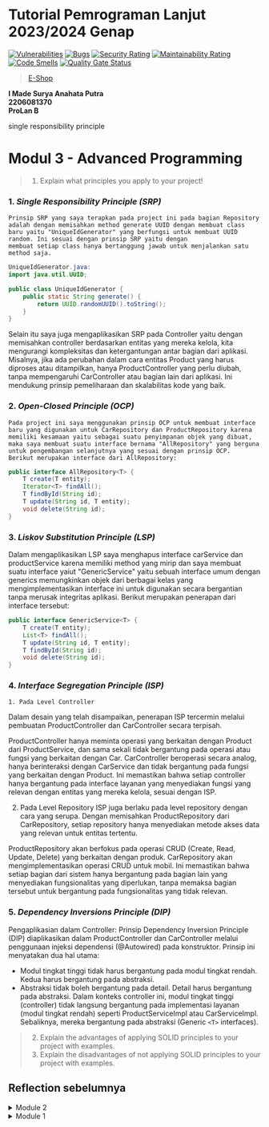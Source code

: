 # **Tutorial Pemrograman Lanjut 2023/2024 Genap**
[![Vulnerabilities](https://sonarcloud.io/api/project_badges/measure?project=suryata_tutorial-1&metric=vulnerabilities)](https://sonarcloud.io/summary/new_code?id=suryata_tutorial-1)
[![Bugs](https://sonarcloud.io/api/project_badges/measure?project=suryata_tutorial-1&metric=bugs)](https://sonarcloud.io/summary/new_code?id=suryata_tutorial-1)
[![Security Rating](https://sonarcloud.io/api/project_badges/measure?project=suryata_tutorial-1&metric=security_rating)](https://sonarcloud.io/summary/new_code?id=suryata_tutorial-1)
[![Maintainability Rating](https://sonarcloud.io/api/project_badges/measure?project=suryata_tutorial-1&metric=sqale_rating)](https://sonarcloud.io/summary/new_code?id=suryata_tutorial-1)
[![Code Smells](https://sonarcloud.io/api/project_badges/measure?project=suryata_tutorial-1&metric=code_smells)](https://sonarcloud.io/summary/new_code?id=suryata_tutorial-1)
[![Quality Gate Status](https://sonarcloud.io/api/project_badges/measure?project=suryata_tutorial-1&metric=alert_status)](https://sonarcloud.io/summary/new_code?id=suryata_tutorial-1)

>[E-Shop](https://eshop-suryata.koyeb.app/)

**I Made Surya Anahata Putra**<br/>
**2206081370**<br/>
**ProLan B**<br/>

single responsibility principle
# **Modul 3 - Advanced Programming**
> 1) Explain what principles you apply to your project!
### 1. *Single Responsibility Principle (SRP)*
    Prinsip SRP yang saya terapkan pada project ini pada bagian Repository adalah dengan memisahkan method generate UUID dengan membuat class baru yaitu "UniqueIdGenerator" yang berfungsi untuk membuat UUID random. Ini sesuai dengan prinsip SRP yaitu dengan 
    membuat setiap class hanya bertanggung jawab untuk menjalankan satu method saja.
```java
UniqueIdGenerator.java:
import java.util.UUID;

public class UniqueIdGenerator {
    public static String generate() {
        return UUID.randomUUID().toString();
    }
}
```
Selain itu saya juga mengaplikasikan SRP pada Controller yaitu dengan memisahkan controller berdasarkan entitas yang mereka kelola, kita mengurangi kompleksitas dan ketergantungan antar bagian dari aplikasi. Misalnya, jika ada perubahan dalam cara entitas Product yang harus diproses atau ditampilkan, hanya ProductController yang perlu diubah, tanpa mempengaruhi CarController atau bagian lain dari aplikasi. Ini mendukung prinsip pemeliharaan dan skalabilitas kode yang baik.

### 2. *Open-Closed Principle (OCP)*
    Pada project ini saya menggunakan prinsip OCP untuk membuat interface baru yang digunakan untuk CarRepository dan ProductRepository karena memiliki kesamaan yaitu sebagai suatu penyimpanan objek yang dibuat, maka saya membuat suatu interface bernama "AllRepository" yang berguna untuk pengembangan selanjutnya yang sesuai dengan prinsip OCP.
    Berikut merupakan interface dari AllRepository:
```java
public interface AllRepository<T> {
    T create(T entity);
    Iterator<T> findAll();
    T findById(String id);
    T update(String id, T entity);
    void delete(String id);
}
```

### 3. *Liskov Substitution Principle (LSP)*
Dalam mengaplikasikan LSP saya menghapus interface carService dan productService karena memiliki method yang mirip dan saya membuat suatu interface yaiut "GenericService" yaitu sebuah interface umum dengan generics memungkinkan objek dari berbagai kelas yang mengimplementasikan interface ini untuk digunakan secara bergantian tanpa merusak integritas aplikasi.
Berikut merupakan penerapan dari interface tersebut:
```java
public interface GenericService<T> {
    T create(T entity);
    List<T> findAll();
    T update(String id, T entity);
    T findById(String id);
    void delete(String id);
}
```
### 4. *Interface Segregation Principle (ISP)*
    1. Pada Level Controller
Dalam desain yang telah disampaikan, penerapan ISP tercermin melalui pembuatan ProductController dan CarController secara terpisah.

ProductController hanya meminta operasi yang berkaitan dengan Product dari ProductService, dan sama sekali tidak bergantung pada operasi atau fungsi yang berkaitan dengan Car.
CarController beroperasi secara analog, hanya berinteraksi dengan CarService dan tidak bergantung pada fungsi yang berkaitan dengan Product.
Ini memastikan bahwa setiap controller hanya bergantung pada interface layanan yang menyediakan fungsi yang relevan dengan entitas yang mereka kelola, sesuai dengan ISP.

2. Pada Level Repository
ISP juga berlaku pada level repository dengan cara yang serupa. Dengan memisahkan ProductRepository dari CarRepository, setiap repository hanya menyediakan metode akses data yang relevan untuk entitas tertentu.

ProductRepository akan berfokus pada operasi CRUD (Create, Read, Update, Delete) yang berkaitan dengan produk.
CarRepository akan mengimplementasikan operasi CRUD untuk mobil.
Ini memastikan bahwa setiap bagian dari sistem hanya bergantung pada bagian lain yang menyediakan fungsionalitas yang diperlukan, tanpa memaksa bagian tersebut untuk bergantung pada fungsionalitas yang tidak relevan.

### 5. *Dependency Inversions Principle (DIP)*
Pengaplikasian dalam Controller:
Prinsip Dependency Inversion Principle (DIP) diaplikasikan dalam ProductController dan CarController melalui penggunaan injeksi dependensi (@Autowired) pada konstruktor. Prinsip ini menyatakan dua hal utama:

- Modul tingkat tinggi tidak harus bergantung pada modul tingkat rendah. Kedua harus bergantung pada abstraksi.
- Abstraksi tidak boleh bergantung pada detail. Detail harus bergantung pada abstraksi.
Dalam konteks controller ini, modul tingkat tinggi (controller) tidak langsung bergantung pada implementasi layanan (modul tingkat rendah) seperti ProductServiceImpl atau CarServiceImpl. Sebaliknya, mereka bergantung pada abstraksi (Generic `<T>` interfaces). </br>
> 2) Explain the advantages of applying SOLID principles to your project with examples.
> 3) Explain the disadvantages of not applying SOLID principles to your project with examples.



## Reflection sebelumnya
<details>
<summary>Module 2</summary>


# **Modul 2 - Advanced Programming**
> List the code quality issue(s) that you fixed during the exercise and explain your strategy on fixing them
#### 1. **Table should have caption**
**Permasalahan:** table perlu mempunyai sebuah caption untuk mengidentifikasi table tersebut.<br/>
**Isu pada Proyek**:
```html
<table border="1" class="table table-striped table-responsive-md" id="productList">
        <thead>
        <tr>
            <th scope="col">Product Name</th>
            <th scope="col">Quantity</th>
            <th scope="col">Actions</th>
        </tr>
        </thead>
        <tbody>
        <tr th:each="product: ${products}">
            <td th:text="${product.productName}"></td>
            <td th:text="${product.productQuantity}"></td>
            <td>
                <a th:href="@{/product/delete/{productId}(productId=${product.productID})}" class="btn btn-danger btn-sm">Delete</a>
                <a th:href="@{/product/edit/{productId}(productId=${product.productID})}" class="btn btn-info btn-sm">Edit</a>
            </td>            
        </tr>
        </tbody>
    </table>
```
**Solusi:** Menambahkan tag `<caption>` pada tabel tersebut.
```html
<table border="1" class="table table-striped table-responsive-md" id="productList">
        <caption>Product table</caption>
        <thead>
        <tr>
            <th scope="col">Product Name</th>
            <th scope="col">Quantity</th>
            <th scope="col">Actions</th>
        </tr>
        </thead>
        <tbody>
        <tr th:each="product: ${products}">
            <td th:text="${product.productName}"></td>
            <td th:text="${product.productQuantity}"></td>
            <td>
                <a th:href="@{/product/delete/{productId}(productId=${product.productID})}" class="btn btn-danger btn-sm">Delete</a>
                <a th:href="@{/product/edit/{productId}(productId=${product.productID})}" class="btn btn-info btn-sm">Edit</a>
            </td>            
        </tr>
        </tbody>
    </table>
```

#### 2. **Remove this unused productID, productName, productQuantity private field.**
**Isu pada Proyek**:
```java
public class Product {
     private String productID;
     private String productName;
     private int productQuantity;
}
```
**Solusi:** Menghapus field private pada model tersebut
```java
public class Product {
     String productID;
     String productName;
     int productQuantity;
}
```
>Look at your CI/CD workflows (GitHub)/pipelines (GitLab). Do you think the current implementation has met the definition of Continuous Integration and Continuous Deployment?<br>

Pada workflows CI/CD yang sudah saya implementasikan pada proyek tutorial-1, saya sudah mengimplementasikan CI/CD pada proyek saya yaitu dengan menggunakan _GitHub Actions_ untuk menjalankan _workflow_ yang saya buat. <br>
Untuk workflow yang saya gunakan yaitu:
-  `ci.yml`
-  `scorecard.yml`
-  `sonarcloud.yml`
-  `pmd.yml`<br>

Workflow-workflow ini secara otomatis akan dijalankan ketika ada push atau pull request ke suatu _branch_. Ini merupakan suatu pengaplikasian dari konsep continuous integration (CI). <br>
Untuk Continuous Deployment (CD) sendiri, saya menggunakan paltform yang direkomendasikan pada modul yang diberikan yaitu dengan menggunakan platform _Koyeb_ sebagai _platform_ yang akan secara otomatis melakukan _deploy_ aplikasi ketika ada _push_ atau _pull request_ ke suatu _branch_, ini dilengkapi juga dengan _Dockerfile_ yang diberikan pada modul. 
</details>

<details>
<summary>Module 1</summary>


# **Modul 1 - Advanced Programming**
## **Prinsip Clean Code yang Diterapkan**

**1. Nama yang Berarti (Meaningful Names)**<br/>
Variabel, metode, dan kelas diberi nama dengan cara yang jelas mencerminkan tujuan mereka, meningkatkan kemudahan bacaan dan kemudahan perawatan. Hal ini seperti productID, productName, dan productQuantity yang menunjukan nama variabel itu mencerminkan tujuan mereka.

**2. Menjaga Fungsi tetap Kecil**<br/>
Metode(method) dijaga agar tetap kecil dan fokus. Setiap metode mencapai satu tugas, yang membuat kode lebih mudah diuji dan lebih mudah dipahami. Hal ini ditunjukkan pada fungsi create, edit, dan delete yang hanya melakukan satu tujuan saja.

**3. DRY (Don't Repeat Yourself)**<br/>
Saya meminimalkan duplikasi dengan mengabstraksi fungsionalitas umum menjadi metode dan kelas yang dapat digunakan kembali, memastikan bahwa setiap bagian method memiliki representasi tunggal dan tidak ambigu dalam sistem.

## **Area untuk Peningkatan**
Setelah meninjau kode sumber, area berikut ini telah diidentifikasi untuk perbaikan:
<br/><br/>
**1. Validasi Input**<br/>
Saat ini, validasi input untuk quantity pada saat create dan edit product belum ada, sehingga masih menimbulkan error jika kita memasukkan tipe selain int.

**2. Penambahan UUID**<br/>
Pada awalnya, productID tidak berisi value ketika dibuat (bernilai null), saya menambahkan autogenerate UUID sebagai value untuk productID untuk memudahkan operasi delete dan edit.

## **Refleksi Pengujian Fungsional dan Unit Test**
Menulis unit test memberikan perasaan percaya diri bahwa kode yang ditulis bekerja sesuai dengan yang diharapkan. Unit test membantu mengidentifikasi kesalahan pada tahap awal dan memudahkan proses debugging. Jumlah unit test dalam satu kelas bisa bervariasi tergantung pada kompleksitas dan fungsi dari kelas tersebut. Penting untuk mencakup skenario yang berbeda, termasuk kasus uji positif dan negatif.

Meskipun unit test sangat penting, code coverage 100% tidak selalu menjamin bahwa kode bebas dari bug atau kesalahan. Coverage tinggi bisa menunjukkan bahwa sebagian besar kode telah diuji, tetapi tidak selalu mencakup semua skenario penggunaan atau perilaku edge case. Oleh karena itu, code coverage harus digunakan sebagai alat untuk meningkatkan kualitas kode, bukan sebagai indikator tunggal keberhasilan.

Ketika membuat suite test fungsional tambahan seperti yang diminta, penting untuk mempertimbangkan prinsip-prinsip clean code untuk menjaga kualitas kode:

> Potensi Masalah Clean Code:<br/>
- Duplikasi Kode<br/>
Menggunakan prosedur setup dan variabel instan yang sama dapat menyebabkan duplikasi kode.
- Ketergantungan yang Tinggi<br/>
Suite test yang serupa mungkin bergantung pada setup yang sama, membuatnya sulit untuk diubah atau disesuaikan nantinya.
- Kesulitan Pemeliharaan<br/>
Duplikasi kode dan ketergantungan yang tinggi membuat pemeliharaan menjadi lebih sulit.
>Saran untuk Peningkatan:<br/>
- Refactoring ke Metode yang Dapat Digunakan Kembali<br/>
jika setup untuk suite test serupa, pertimbangkan untuk memindahkannya ke metode yang dapat digunakan kembali atau kelas basis test.
- Penggunaan Inheritance atau Composition<br/>
Gunakan pewarisan atau komposisi untuk meminimalkan duplikasi kode dan memanfaatkan kembali setup yang umum.
- Pembuatan Abstraksi yang Tepat<br/>
Buat abstraksi untuk operasi umum seperti setup dan teardown untuk meningkatkan modularity dan maintainability.
</details>